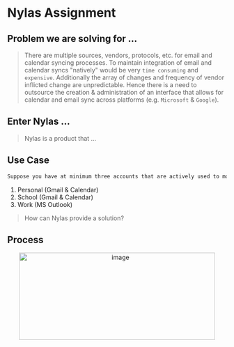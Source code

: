 # Nylas Assignment

## Problem we are solving for ... 

> There are multiple sources, vendors, protocols, etc. for email and calendar syncing processes. To maintain integration of email and calendar syncs "natively" would be very `time consuming` and `expensive`. Additionally the array of changes and frequency of vendor inflicted change are unpredictable. Hence there is a need to outsource the creation & administration of an interface that allows for calendar and email sync across platforms (e.g. `Microsoft` & `Google`). 

## Enter Nylas ...

> Nylas is a product that ...

## Use Case 

```js
Suppose you have at minimum three accounts that are actively used to monitor 1. email and 2. calendar events but they are not integrated. No "pain of glass" to view all 3 accounts without manual logon, accessing, and reconciling deltas. 
```

1. Personal (Gmail & Calendar) 
2. School (Gmail & Calendar) 
3. Work (MS Outlook)

> How can Nylas provide a solution? 

## Process 

<p align="center">
    <img width="450" height="200" alt="image" src="https://user-images.githubusercontent.com/8760590/161435220-3c6ff08e-8b4d-471f-9326-6bc804969d91.png">
</p>